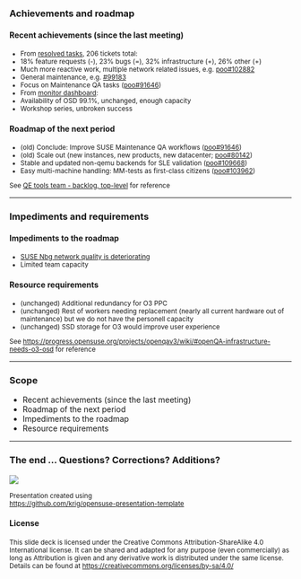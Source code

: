 ### Achievements and roadmap

#### Recent achievements (since the last meeting)

<small>

* From [resolved tasks](https://progress.opensuse.org/issues?query_id=541), 206 tickets total:
 * 18% feature requests (-), 23% bugs (=), 32% infrastructure (+), 26% other (+)
 * Much more reactive work, multiple network related issues, e.g. [poo#102882](https://progress.opensuse.org/issues/102882)
 * General maintenance, e.g. [#99183](https://progress.opensuse.org/issues/99183)
 * Focus on Maintenance QA tasks ([poo#91646](https://progress.opensuse.org/issues/91646))
* From [monitor dashboard](https://monitor.qa.suse.de/):
 * Availability of OSD 99.1%, unchanged, enough capacity
* Workshop series, unbroken success

</small>



#### Roadmap of the next period

<small>

* (old) Conclude: Improve SUSE Maintenance QA workflows ([poo#91646](https://progress.opensuse.org/issues/91646))
* (old) Scale out (new instances, new products, new datacenter; [poo#80142](https://progress.opensuse.org/issues/80142))
* Stable and updated non-qemu backends for SLE validation ([poo#109668](https://progress.opensuse.org/issues/109668))
* Easy multi-machine handling: MM-tests as first-class citizens ([poo#103962](https://progress.opensuse.org/issues/103962))

See [QE tools team - backlog, top-level](https://progress.opensuse.org/issues?query_id=524) for reference

</small>

---

### Impediments and requirements

#### Impediments to the roadmap

<small>

* [SUSE Nbg network quality is deteriorating](https://progress.opensuse.org/issues/109250)
* Limited team capacity

</small>


#### Resource requirements

<small>

* (unchanged) Additional redundancy for O3 PPC
* (unchanged) Rest of workers needing replacement (nearly all current hardware out of maintenance) but we do not have the personell capacity
* (unchanged) SSD storage for O3 would improve user experience

See https://progress.opensuse.org/projects/openqav3/wiki/#openQA-infrastructure-needs-o3-osd
for reference

</small>

---

### Scope
* Recent achievements (since the last meeting)
* Roadmap of the next period
* Impediments to the roadmap
* Resource requirements

---

### The end … Questions? Corrections? Additions?

<p><img src="img/chameleon.svg" style="max-height:300px;"></p>

<small>
Presentation created using <br><a href="https://github.com/krig/opensuse-presentation-template">https://github.com/krig/opensuse-presentation-template</a>
</small>

#### License
<small>
This slide deck is licensed under the Creative Commons Attribution-ShareAlike 4.0 International license.
It can be shared and adapted for any purpose (even commercially) as long as Attribution is given and any derivative work is distributed under the same license. Details can be found at <a href="https://creativecommons.org/licenses/by-sa/4.0/">https://creativecommons.org/licenses/by-sa/4.0/</a>
</small>
